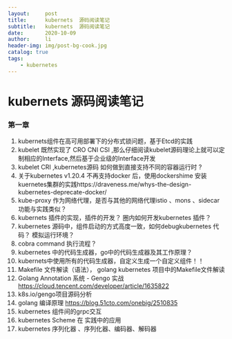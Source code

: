 ```yaml
---
layout:     post
title:      kubernets  源码阅读笔记
subtitle:   kubernets  源码阅读笔记
date:       2020-10-09
author:     li
header-img: img/post-bg-cook.jpg
catalog: true
tags:
    - kubernetes
--- 
```



# kubernets  源码阅读笔记



### 第一章

1.  kubernets组件在高可用部署下的分布式锁问题，基于Etcd的实践
2.  kubelet 既然实现了  CRO CNI CSI ,那么仔细阅读kubelet源码理论上就可以定制相应的Interface,然后基于企业级的Interface开发
3. kubelet   CRI  ,kubernetes源码 如何做到直接支持不同的容器运行时 ?
4. 关于kubernetes v1.20.4 不再支持docker 后，使用dockershime 安装kuernetes集群的实践https://draveness.me/whys-the-design-kubernetes-deprecate-docker/
5. kube-proxy  作为网络代理，是否与其他的网络代理istio 、mons  、sidecar 功能与实践类似？
6. kubernets 插件的实现，插件的开发？ 圈内如何开发kubernetes   插件？
7. kubernetes   源码中，组件启动的方式高度一致，如何debugkubernetes 代码？  模拟运行环境？
8. cobra command  执行流程？
9. kubernetes  中的代码生成器，go中的代码生成器及其工作原理？
10.  kubernets中使用所有的代码生成器，自定义生成一个自定义组件！！
11. Makefile 文件解读（语法）， golang kubernetes 项目中的Makefile文件解读
12. Golang Annotation 系统 - Gengo 实战  https://cloud.tencent.com/developer/article/1635822
13. k8s.io/gengo项目源码分析   
14.  golang 编译原理 https://blog.51cto.com/onebig/2510835
15.  kubernetes 组件间的grpc交互
16.  kubernetes Scheme 在 实践中的应用
17.  kubernetes 序列化器  、序列化器、编码器、解码器